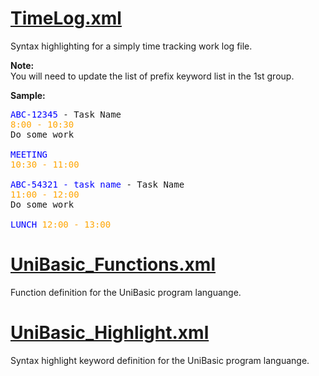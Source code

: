 # [TimeLog.xml](TimeLog.xml)
Syntax highlighting for a simply time tracking work log file.

**Note:**  
You will need to update the list of prefix keyword list in the 1st group.

**Sample:**  
<pre>
<span style="color:blue">ABC-12345</span> - Task Name
<span style="color:orange">8:00 - 10:30</span>
Do some work

<span style="color:blue">MEETING</span>
<span style="color:orange">10:30 - 11:00</span>

<span style="color:blue">ABC-54321 - task name</span> - Task Name
<span style="color:orange">11:00 - 12:00</span>
Do some work

<span style="color:blue">LUNCH</span> <span style="color:orange">12:00 - 13:00</span>
</pre>


# [UniBasic_Functions.xml](UniBasic_Functions.xml)
Function definition for the UniBasic program languange.

# [UniBasic_Highlight.xml](UniBasic_Highlight.xml)
Syntax highlight keyword definition for the UniBasic program languange.
